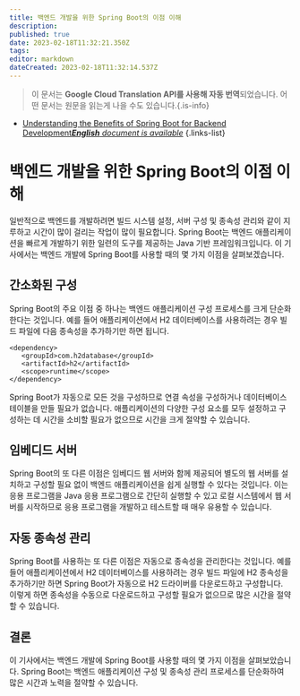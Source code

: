 ```yaml
---
title: 백엔드 개발을 위한 Spring Boot의 이점 이해
description: 
published: true
date: 2023-02-18T11:32:21.350Z
tags: 
editor: markdown
dateCreated: 2023-02-18T11:32:14.537Z
---
```


> 이 문서는 **Google Cloud Translation API를 사용해 자동 번역**되었습니다.
어떤 문서는 원문을 읽는게 나을 수도 있습니다.{.is-info}



- [Understanding the Benefits of Spring Boot for Backend Development***English** document is available*](/en/Knowledge-base/Backend/understanding-the-benefits-of-spring-boot-for-backend-development)
{.links-list}


# 백엔드 개발을 위한 Spring Boot의 이점 이해

일반적으로 백엔드를 개발하려면 빌드 시스템 설정, 서버 구성 및 종속성 관리와 같이 지루하고 시간이 많이 걸리는 작업이 많이 필요합니다. Spring Boot는 백엔드 애플리케이션을 빠르게 개발하기 위한 일련의 도구를 제공하는 Java 기반 프레임워크입니다. 이 기사에서는 백엔드 개발에 Spring Boot를 사용할 때의 몇 가지 이점을 살펴보겠습니다.

## 간소화된 구성

Spring Boot의 주요 이점 중 하나는 백엔드 애플리케이션 구성 프로세스를 크게 단순화한다는 것입니다. 예를 들어 애플리케이션에서 H2 데이터베이스를 사용하려는 경우 빌드 파일에 다음 종속성을 추가하기만 하면 됩니다.

```
<dependency>
   <groupId>com.h2database</groupId>
   <artifactId>h2</artifactId>
   <scope>runtime</scope>
</dependency>
```

Spring Boot가 자동으로 모든 것을 구성하므로 연결 속성을 구성하거나 데이터베이스 테이블을 만들 필요가 없습니다. 애플리케이션의 다양한 구성 요소를 모두 설정하고 구성하는 데 시간을 소비할 필요가 없으므로 시간을 크게 절약할 수 있습니다.

## 임베디드 서버

Spring Boot의 또 다른 이점은 임베디드 웹 서버와 함께 제공되어 별도의 웹 서버를 설치하고 구성할 필요 없이 백엔드 애플리케이션을 쉽게 실행할 수 있다는 것입니다. 이는 응용 프로그램을 Java 응용 프로그램으로 간단히 실행할 수 있고 로컬 시스템에서 웹 서버를 시작하므로 응용 프로그램을 개발하고 테스트할 때 매우 유용할 수 있습니다.

## 자동 종속성 관리

Spring Boot를 사용하는 또 다른 이점은 자동으로 종속성을 관리한다는 것입니다. 예를 들어 애플리케이션에서 H2 데이터베이스를 사용하려는 경우 빌드 파일에 H2 종속성을 추가하기만 하면 Spring Boot가 자동으로 H2 드라이버를 다운로드하고 구성합니다. 이렇게 하면 종속성을 수동으로 다운로드하고 구성할 필요가 없으므로 많은 시간을 절약할 수 있습니다.

## 결론

이 기사에서는 백엔드 개발에 Spring Boot를 사용할 때의 몇 가지 이점을 살펴보았습니다. Spring Boot는 백엔드 애플리케이션 구성 및 종속성 관리 프로세스를 단순화하여 많은 시간과 노력을 절약할 수 있습니다.